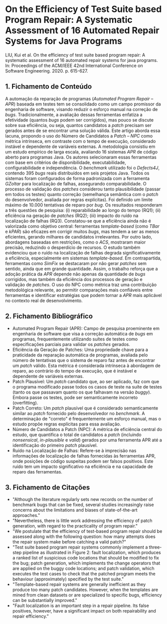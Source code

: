 # On the Efficiency of Test Suite based Program Repair: A Systematic Assessment of 16 Automated Repair Systems for Java Programs

LIU, Kui et al. On the efficiency of test suite based program repair: A systematic assessment of 16 automated repair systems for java programs. In: Proceedings of the ACM/IEEE 42nd International Conference on Software Engineering. 2020. p. 615-627.

## 1. Fichamento de Conteúdo

A automação da reparação de programas (*Automated Program Repair – APR*) baseada em testes tem se consolidado como um campo promissor da engenharia de software, visando reduzir o esforço manual na correção de *bugs*. Tradicionalmente, a avaliação dessas ferramentas enfatiza a efetividade (quantos *bugs* podem ser corrigidos), mas pouco se discute sobre sua eficiência, ou seja, quantos candidatos a *patch* precisam ser gerados antes de se encontrar uma solução válida. Este artigo aborda essa lacuna, propondo o uso do Número de Candidatos a *Patch – NPC* como métrica intrínseca, em contraste com o tempo de execução, considerado instável e dependente de variáveis externas. A metodologia consistiu em um estudo empírico de larga escala, avaliando 16 sistemas *APR* de código aberto para programas Java. Os autores selecionaram essas ferramentas com base em critérios de disponibilidade, executabilidade, configurabilidade e independência. O *benchmark* utilizado foi o *Defects4J*, contendo 395 *bugs* reais distribuídos em seis projetos Java. Todos os sistemas foram configurados de forma padronizada com a ferramenta *GZoltar* para localização de falhas, assegurando comparabilidade. O processo de validação dos *patches* considerou tanto plausibilidade (passar em todos os testes) quanto correção (semelhança semântica com o *patch* do desenvolvedor, avaliada por regras explícitas). Foi definido um limite máximo de 10.000 tentativas de reparo por *bug*. Os resultados responderam a três questões de pesquisa: (i) reparabilidade ao longo do tempo (RQ1); (ii) eficiência na geração de *patches* (RQ2); (iii) impacto do ruído na localização de falhas (RQ3). Constatou-se que a eficiência ainda não é valorizada como objetivo central: ferramentas *template-based* (como *TBar* e *kPAR*) são eficazes em corrigir muitos *bugs*, mas tendem a ser as menos eficientes, gerando milhares de candidatos irrelevantes. Por outro lado, abordagens baseadas em restrições, como o *ACS*, mostraram maior precisão, reduzindo o desperdício de recursos. O estudo também evidenciou que o ruído na localização de falhas degrada significativamente a eficiência, especialmente em sistemas *template-based*. Em contrapartida, ferramentas como *SimFix* se destacaram por não gerar *patches* sem sentido, ainda que em grande quantidade. Assim, o trabalho reforça que a adoção prática da *APR* depende não apenas da quantidade de *bugs* corrigidos, mas também da eficiência dos processos de geração e validação de *patches*. O uso do NPC como métrica traz uma contribuição metodológica relevante, ao permitir comparações mais confiáveis entre ferramentas e identificar estratégias que podem tornar a *APR* mais aplicável no contexto real de desenvolvimento.


## 2. Fichamento Bibliográfico

* Automated Program Repair (APR): Campo de pesquisa proeminente em engenharia de software que visa a correção automática de *bugs* em programas, frequentemente utilizando suítes de testes como especificações parciais para validar os *patches* gerados.
* Eficiência da Geração de Patches: Uma propriedade chave para a praticidade da reparação automática de programas, avaliada pelo número de tentativas que o sistema de reparo faz antes de encontrar um *patch* válido. Esta métrica é considerada intrínseca à abordagem de reparo, ao contrário do tempo de execução, que é instável e dependente de variáveis externas.
* Patch Plausível: Um *patch* candidato que, ao ser aplicado, faz com que o programa modificado passe todos os casos de teste na suíte de testes (tanto os que passavam quanto os que falhavam na versão *buggy*). Embora passe os testes, pode ser semanticamente incorreto (overfitting).
* Patch Correto: Um *patch* plausível que é considerado semanticamente similar ao *patch* fornecido pelo desenvolvedor no *benchmark*. A determinação de "correto" é frequentemente um esforço manual, mas o estudo propõe regras explícitas para essa avaliação.
* Número de Candidatos a Patch (NPC): A métrica de eficiência central do estudo, que quantifica o total de candidatos a *patch* (incluindo *nonsensical*, *in-plausible* e *valid*) gerados por uma ferramenta APR até a identificação do primeiro *patch* plausível.
* Ruído na Localização de Falhas: Refere-se à imprecisão nas informações de localização de falhas fornecidas às ferramentas APR, onde posições de código suspeitas podem ser falsos positivos. Este ruído tem um impacto significativo na eficiência e na capacidade de reparo das ferramentas.

## 3. Fichamento de Citações

* "Although the literature regularly sets new records on the number of benchmark bugs that can be fixed, several studies increasingly raise concerns about the limitations and biases of state-of-the-art approaches."
* "Nevertheless, there is little work addressing the efficiency of patch generation, with regard to the practicality of program repair."
* "We postulate that the efficiency of test-based program repair should be assessed along with the following question: how many attempts does the repair system make before catching a valid patch?"
* "Test suite based program repair systems commonly implement a three-step pipeline as illustrated in Figure 2: fault localization, which produces a ranked list of suspicious code locations that should be modified to fix the bug; patch generation, which implements the change operators that are applied on the buggy code locations; and patch validation, which executes the test cases to check that the patched program meets the behaviour (approximately) specified by the test suite."
* "Template-based repair systems are generally inefficient as they produce too many patch candidates. However, when the templates are mined from clean datasets or are specialized to specific bugs, efficiency can be substantially improved."
* "Fault localization is an important step in a repair pipeline. Its false positives, however, have a significant impact on both repairability and repair efficiency."
